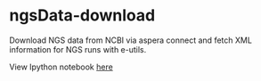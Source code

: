 ngsData-download
================

Download NGS data from NCBI via aspera connect and fetch XML information for NGS runs with e-utils.

View Ipython notebook [here](http://nbviewer.ipython.org/github/damiankao/ngsData-download/blob/master/ngsData-download.ipynb)
